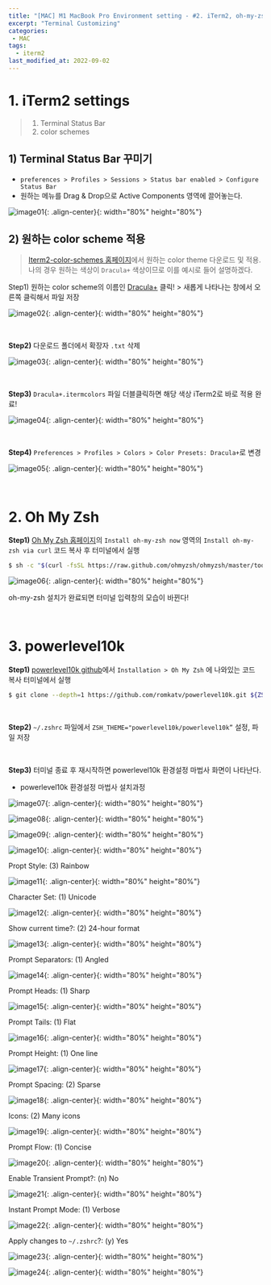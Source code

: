 ```yaml
---
title: "[MAC] M1 MacBook Pro Environment setting - #2. iTerm2, oh-my-zsh, powerlevel10k"
excerpt: "Terminal Customizing"
categories:
 - MAC
tags:
  - iterm2
last_modified_at: 2022-09-02
---
```


# 1. iTerm2 settings

> 1) Terminal Status Bar <br>
> 2) color schemes

## 1) Terminal Status Bar 꾸미기

- `preferences > Profiles > Sessions > Status bar enabled > Configure Status Bar`
- 원하는 메뉴를 Drag & Drop으로 Active Components 영역에 끌어놓는다.
    
![image01](/assets/images/2022-09-01-iterm_01.png){: .align-center}{: width="80%" height="80%"}

## 2) 원하는 color scheme 적용

> [Iterm2-color-schemes 홈페이지](https://iterm2colorschemes.com/)에서 원하는 color theme 다운로드 및 적용.
나의 경우 원하는 색상이 `Dracula+` 색상이므로 이를 예시로 들어 설명하겠다.

Step1) 원하는 color scheme의 이름인 [Dracula+](https://raw.githubusercontent.com/mbadolato/iTerm2-Color-Schemes/master/schemes/Dracula%2B.itermcolors) 클릭! > 새롭게 나타나는 창에서 오른쪽 클릭해서 파일 저장
    
![image02](/assets/images/2022-09-01-iterm_02.png){: .align-center}{: width="80%" height="80%"}

<br>

**Step2)** 다운로드 폴더에서 확장자 `.txt` 삭제
    
![image03](/assets/images/2022-09-01-iterm_03.png){: .align-center}{: width="80%" height="80%"}

<br>
    
**Step3)** `Dracula+.itermcolors` 파일 더블클릭하면 해당 색상 iTerm2로 바로 적용 완료!
    
![image04](/assets/images/2022-09-01-iterm_04.png){: .align-center}{: width="80%" height="80%"}

<br>

**Step4)** `Preferences > Profiles > Colors > Color Presets: Dracula+`로 변경
    
![image05](/assets/images/2022-09-01-iterm_05.png){: .align-center}{: width="80%" height="80%"}    

<br>

# 2. Oh My Zsh

**Step1)** [Oh My Zsh 홈페이지](https://ohmyz.sh/)의 `Install oh-my-zsh now` 영역의 `Install oh-my-zsh via curl` 코드 복사 후 터미널에서 실행
    
```bash
$ sh -c "$(curl -fsSL https://raw.github.com/ohmyzsh/ohmyzsh/master/tools/install.sh)"
```
    
![image06](/assets/images/2022-09-01-iterm_06.png){: .align-center}{: width="80%" height="80%"}    

oh-my-zsh 설치가 완료되면 터미널 입력창의 모습이 바뀐다!

<br>

# 3. powerlevel10k

**Step1)** [powerlevel10k github](https://github.com/romkatv/powerlevel10k)에서 `Installation > Oh My Zsh` 에 나와있는 코드 복사  터미널에서 실행
    
```bash
$ git clone --depth=1 https://github.com/romkatv/powerlevel10k.git ${ZSH_CUSTOM:-$HOME/.oh-my-zsh/custom}/themes/powerlevel10k
```

<br>
  
**Step2)** `~/.zshrc` 파일에서 `ZSH_THEME="powerlevel10k/powerlevel10k”` 설정, 파일 저장

<br>

**Step3)** 터미널 종료 후 재시작하면 powerlevel10k 환경설정 마법사 화면이 나타난다.
- powerlevel10k 환경설정 마법사 설치과정

![image07](/assets/images/2022-09-01-iterm_07.png){: .align-center}{: width="80%" height="80%"}

![image08](/assets/images/2022-09-01-iterm_08.png){: .align-center}{: width="80%" height="80%"}

![image09](/assets/images/2022-09-01-iterm_09.png){: .align-center}{: width="80%" height="80%"}

![image10](/assets/images/2022-09-01-iterm_10.png){: .align-center}{: width="80%" height="80%"}

Propt Style: (3) Rainbow

![image11](/assets/images/2022-09-01-iterm_11.png){: .align-center}{: width="80%" height="80%"}

Character Set: (1) Unicode

![image12](/assets/images/2022-09-01-iterm_12.png){: .align-center}{: width="80%" height="80%"}

Show current time?: (2) 24-hour format

![image13](/assets/images/2022-09-01-iterm_13.png){: .align-center}{: width="80%" height="80%"}

Prompt Separators: (1) Angled

![image14](/assets/images/2022-09-01-iterm_14.png){: .align-center}{: width="80%" height="80%"}

Prompt Heads: (1) Sharp

![image15](/assets/images/2022-09-01-iterm_15.png){: .align-center}{: width="80%" height="80%"}

Prompt Tails: (1) Flat

![image16](/assets/images/2022-09-01-iterm_16.png){: .align-center}{: width="80%" height="80%"}

Prompt Height: (1) One line

![image17](/assets/images/2022-09-01-iterm_17.png){: .align-center}{: width="80%" height="80%"}

Prompt Spacing: (2) Sparse

![image18](/assets/images/2022-09-01-iterm_18.png){: .align-center}{: width="80%" height="80%"}

Icons: (2) Many icons

![image19](/assets/images/2022-09-01-iterm_19.png){: .align-center}{: width="80%" height="80%"}

Prompt Flow: (1) Concise

![image20](/assets/images/2022-09-01-iterm_20.png){: .align-center}{: width="80%" height="80%"}

Enable Transient Prompt?: (n) No

![image21](/assets/images/2022-09-01-iterm_21.png){: .align-center}{: width="80%" height="80%"}

Instant Prompt Mode: (1) Verbose

![image22](/assets/images/2022-09-01-iterm_22.png){: .align-center}{: width="80%" height="80%"}

Apply changes to `~/.zshrc`?: (y) Yes

![image23](/assets/images/2022-09-01-iterm_23.png){: .align-center}{: width="80%" height="80%"}

![image24](/assets/images/2022-09-01-iterm_24.png){: .align-center}{: width="80%" height="80%"}
